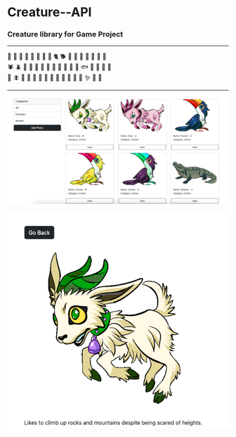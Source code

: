 # Creature--API

### Creature library for Game Project
___
🦖 🦕 🐌 🦣 🐁 🐸 🐄 🐴 🐈 🐕 🦏 🦤 🐘 🐇 🦃 🐍 🐋<br>
🕷️ 🪲 🦂 🦒 🐏 🦌 🐜 🐖 🐐 🦦 🦉 🦎 🐟 🐔 🦬 🐬 🐥<br>
🐙 🪰 🐛 🦨 🐝 🐓 🦆 🦈 🐊 🐺 🐆 🦋 🦇 🪱 🐢 🐞
___
![creature list](pictures/1.png)

![creature view](pictures/2.png)

